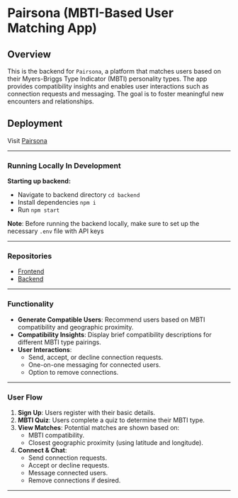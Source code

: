 # Pairsona (MBTI-Based User Matching App)

## Overview

This is the backend for `Pairsona`, a platform that matches users based on their Myers-Briggs Type Indicator (MBTI) personality types. The app provides compatibility insights and enables user interactions such as connection requests and messaging. The goal is to foster meaningful new encounters and relationships.

## Deployment

Visit [Pairsona](https://pairsona-frontend.onrender.com)

---

### **Running Locally In Development**

**Starting up backend:**

- Navigate to backend directory `cd backend`
- Install dependencies `npm i`
- Run `npm start`

**Note**: Before running the backend locally, make sure to set up the necessary `.env` file with API keys

---

### **Repositories**

- [Frontend](https://github.com/jensuki/Pairsona-frontend)
- [Backend](https://github.com/jensuki/Pairsona-backend)

---

### **Functionality**

- **Generate Compatible Users**: Recommend users based on MBTI compatibility and geographic proximity.
- **Compatibility Insights**: Display brief compatibility descriptions for different MBTI type pairings.
- **User Interactions**:
  - Send, accept, or decline connection requests.
  - One-on-one messaging for connected users.
  - Option to remove connections.

---

### **User Flow**

1. **Sign Up**: Users register with their basic details.
2. **MBTI Quiz**: Users complete a quiz to determine their MBTI type.
3. **View Matches**: Potential matches are shown based on:
   - MBTI compatibility.
   - Closest geographic proximity (using latitude and longitude).
4. **Connect & Chat**:
   - Send connection requests.
   - Accept or decline requests.
   - Message connected users.
   - Remove connections if desired.

---


